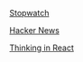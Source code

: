 [Stopwatch](http://wakooka.github.io/demo/stopwatch/)

[Hacker News](news.ycombinator.com)

[Thinking in React](https://reactjs.org/docs/thinking-in-react.html)